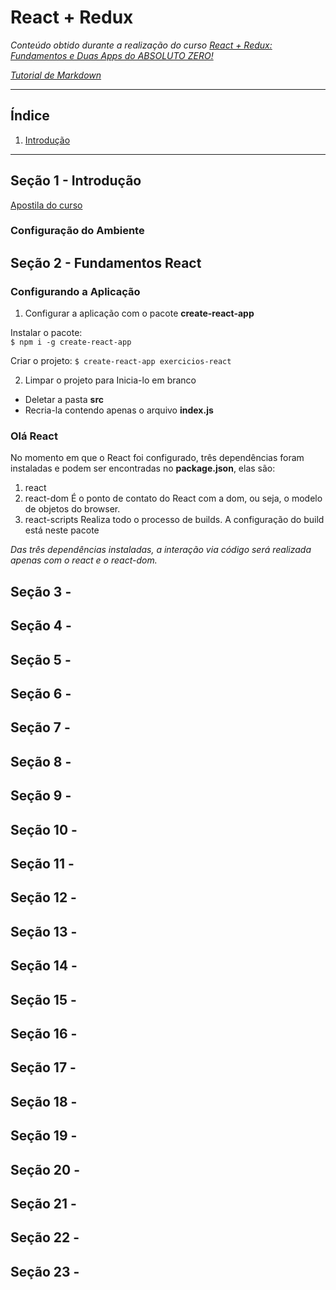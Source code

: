 # React + Redux

*Conteúdo obtido durante a realização do curso [React + Redux: Fundamentos e Duas Apps do ABSOLUTO ZERO!](https://www.udemy.com/react-redux-pt/)*

*[Tutorial de Markdown](https://github.com/luong-komorebi/Markdown-Tutorial)*

*******
## Índice  
 1. [Introdução](#intro)
 
*******

<div id='intro'/> 

## Seção 1 - Introdução
[Apostila do curso](http://files.cod3r.com.br/apostila-react-redux.pdf)

### Configuração do Ambiente


## Seção 2 - Fundamentos React

### Configurando a Aplicação

1. Configurar a aplicação com o pacote **create-react-app**

 Instalar o pacote:    
 `$ npm i -g create-react-app`

 Criar o projeto:
 `$ create-react-app exercicios-react`

2. Limpar o projeto para Inicia-lo em branco
    
 * Deletar a pasta **src**
 * Recria-la contendo apenas o arquivo **index.js**

### Olá React

No momento em que o React foi configurado, três dependências foram instaladas e podem ser encontradas no **package.json**, elas são:

 1. react
 2. react-dom
  É o ponto de contato do React com a dom, ou seja, o modelo de objetos do browser.
 3. react-scripts
  Realiza todo o processo de builds. A configuração do build está neste pacote

*Das três dependências instaladas, a interação via código será realizada apenas com o react e o react-dom.*

## Seção 3 - 

## Seção 4 - 

## Seção 5 - 

## Seção 6 - 

## Seção 7 - 

## Seção 8 - 

## Seção 9 - 

## Seção 10 - 

## Seção 11 - 

## Seção 12 - 

## Seção 13 - 

## Seção 14 - 

## Seção 15 - 

## Seção 16 - 

## Seção 17 -

## Seção 18 -

## Seção 19 -

## Seção 20 -

## Seção 21 -

## Seção 22 -

## Seção 23 -

